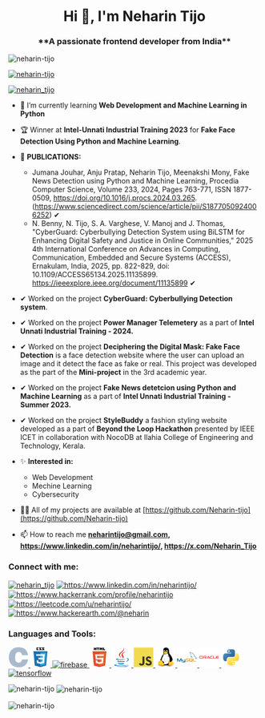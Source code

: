 <h1 align="center">Hi 👋, I'm Neharin Tijo</h1>
<h3 align="center">**A passionate frontend developer from India**</h3>

<p align="left"> <img src="https://komarev.com/ghpvc/?username=neharin-tijo&label=Profile%20views&color=0e75b6&style=flat" alt="neharin-tijo" /> </p>

<p align="left"> <a href="https://github.com/ryo-ma/github-profile-trophy"><img src="https://github-profile-trophy.vercel.app/?username=neharin-tijo" alt="neharin-tijo" /></a> </p>

<p align="left"> <a href="https://twitter.com/neharin_tijo" target="blank"><img src="https://img.shields.io/twitter/follow/neharin_tijo?logo=twitter&style=for-the-badge" alt="neharin_tijo" /></a> </p>


- 🌱 I’m currently learning **Web Development and Machine Learning in Python**
 
- 🏆 Winner at **Intel-Unnati Industrial Training 2023** for **Fake Face Detection Using Python and Machine Learning**.

- 📄 **PUBLICATIONS:**
    - Jumana Jouhar, Anju Pratap, Neharin Tijo, Meenakshi Mony, Fake News Detection using Python and Machine Learning, Procedia Computer Science, Volume 233, 2024, Pages 763-771, ISSN 1877-0509, https://doi.org/10.1016/j.procs.2024.03.265. (https://www.sciencedirect.com/science/article/pii/S1877050924006252) ✔
    - N. Benny, N. Tijo, S. A. Varghese, V. Manoj and J. Thomas, "CyberGuard: Cyberbullying Detection System using BiLSTM for Enhancing Digital Safety and Justice in Online Communities," 2025 4th International Conference on Advances in Computing, Communication, Embedded and Secure Systems (ACCESS), Ernakulam, India, 2025, pp. 822-829, doi: 10.1109/ACCESS65134.2025.11135899. https://ieeexplore.ieee.org/document/11135899 ✔

- ✔ Worked on the project **CyberGuard: Cyberbullying Detection system**.

- ✔ Worked on the project **Power Manager Telemetery** as a part of **Intel Unnati Industrial Training - 2024.**
 
- ✔ Worked on the project **Deciphering the Digital Mask: Fake Face Detection** is a face detection website where the user can upload an image and it detect the face as fake or real. This project was developed as the part of the **Mini-project** in the 3rd academic year.

- ✔ Worked on the project **Fake News detetcion using Python and Machine Learning** as a part of **Intel Unnati Industrial Training - Summer 2023.**
  
- ✔ Worked on the project **StyleBuddy** a fashion styling website developed as a part of **Beyond the Loop Hackathon** presented by IEEE ICET in collaboration with NocoDB at Ilahia College of Engineering and Technology, Kerala.

- ✨ **Interested in:**
    - Web Development
    - Mechine Learning 
    - Cybersecurity

- 👨‍💻 All of my projects are available at [https://github.com/Neharin-tijo](https://github.com/Neharin-tijo)

- 📫 How to reach me **neharintijo@gmail.com, https://www.linkedin.com/in/neharintijo/, https://x.com/Neharin_Tijo**

<h3 align="left">Connect with me:</h3>
<p align="left">
<a href="https://twitter.com/neharin_tijo" target="blank"><img align="center" src="https://raw.githubusercontent.com/rahuldkjain/github-profile-readme-generator/master/src/images/icons/Social/twitter.svg" alt="neharin_tijo" height="30" width="40" /></a>
<a href="https://linkedin.com/in/https://www.linkedin.com/in/neharintijo/" target="blank"><img align="center" src="https://raw.githubusercontent.com/rahuldkjain/github-profile-readme-generator/master/src/images/icons/Social/linked-in-alt.svg" alt="https://www.linkedin.com/in/neharintijo/" height="30" width="40" /></a>
<a href="https://www.hackerrank.com/https://www.hackerrank.com/profile/neharintijo" target="blank"><img align="center" src="https://raw.githubusercontent.com/rahuldkjain/github-profile-readme-generator/master/src/images/icons/Social/hackerrank.svg" alt="https://www.hackerrank.com/profile/neharintijo" height="30" width="40" /></a>
<a href="https://www.leetcode.com/https://leetcode.com/u/neharintijo/" target="blank"><img align="center" src="https://raw.githubusercontent.com/rahuldkjain/github-profile-readme-generator/master/src/images/icons/Social/leet-code.svg" alt="https://leetcode.com/u/neharintijo/" height="30" width="40" /></a>
<a href="https://www.hackerearth.com/https://www.hackerearth.com/@neharin" target="blank"><img align="center" src="https://raw.githubusercontent.com/rahuldkjain/github-profile-readme-generator/master/src/images/icons/Social/hackerearth.svg" alt="https://www.hackerearth.com/@neharin" height="30" width="40" /></a>
</p>

<h3 align="left">Languages and Tools:</h3>
<p align="left"> <a href="https://www.cprogramming.com/" target="_blank" rel="noreferrer"> <img src="https://raw.githubusercontent.com/devicons/devicon/master/icons/c/c-original.svg" alt="c" width="40" height="40"/> </a> <a href="https://www.w3schools.com/css/" target="_blank" rel="noreferrer"> <img src="https://raw.githubusercontent.com/devicons/devicon/master/icons/css3/css3-original-wordmark.svg" alt="css3" width="40" height="40"/> </a> <a href="https://firebase.google.com/" target="_blank" rel="noreferrer"> <img src="https://www.vectorlogo.zone/logos/firebase/firebase-icon.svg" alt="firebase" width="40" height="40"/> </a> <a href="https://www.w3.org/html/" target="_blank" rel="noreferrer"> <img src="https://raw.githubusercontent.com/devicons/devicon/master/icons/html5/html5-original-wordmark.svg" alt="html5" width="40" height="40"/> </a> <a href="https://www.java.com" target="_blank" rel="noreferrer"> <img src="https://raw.githubusercontent.com/devicons/devicon/master/icons/java/java-original.svg" alt="java" width="40" height="40"/> </a> <a href="https://developer.mozilla.org/en-US/docs/Web/JavaScript" target="_blank" rel="noreferrer"> <img src="https://raw.githubusercontent.com/devicons/devicon/master/icons/javascript/javascript-original.svg" alt="javascript" width="40" height="40"/> </a> <a href="https://www.linux.org/" target="_blank" rel="noreferrer"> <img src="https://raw.githubusercontent.com/devicons/devicon/master/icons/linux/linux-original.svg" alt="linux" width="40" height="40"/> </a> <a href="https://www.mysql.com/" target="_blank" rel="noreferrer"> <img src="https://raw.githubusercontent.com/devicons/devicon/master/icons/mysql/mysql-original-wordmark.svg" alt="mysql" width="40" height="40"/> </a> <a href="https://www.oracle.com/" target="_blank" rel="noreferrer"> <img src="https://raw.githubusercontent.com/devicons/devicon/master/icons/oracle/oracle-original.svg" alt="oracle" width="40" height="40"/> </a> <a href="https://www.python.org" target="_blank" rel="noreferrer"> <img src="https://raw.githubusercontent.com/devicons/devicon/master/icons/python/python-original.svg" alt="python" width="40" height="40"/> </a> <a href="https://www.tensorflow.org" target="_blank" rel="noreferrer"> <img src="https://www.vectorlogo.zone/logos/tensorflow/tensorflow-icon.svg" alt="tensorflow" width="40" height="40"/> </a> </p>

<p><img align="left" src="https://github-readme-stats.vercel.app/api/top-langs?username=neharin-tijo&show_icons=true&locale=en&layout=compact" alt="neharin-tijo" /></p>

<p>&nbsp;<img align="center" src="https://github-readme-stats.vercel.app/api?username=neharin-tijo&show_icons=true&locale=en" alt="neharin-tijo" /></p>

<p><img align="center" src="https://github-readme-streak-stats.herokuapp.com/?user=neharin-tijo&" alt="neharin-tijo" /></p>
